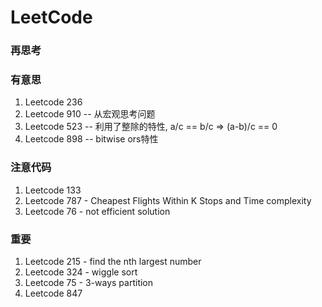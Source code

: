 # LeetCode
### 再思考

### 有意思
1. Leetcode 236
2. Leetcode 910 -- 从宏观思考问题
3. Leetcode 523 -- 利用了整除的特性, a/c == b/c => (a-b)/c == 0
4. Leetcode 898 -- bitwise ors特性

### 注意代码
1. Leetcode 133
2. Leetcode 787 - Cheapest Flights Within K Stops and Time complexity
3. Leetcode 76 - not efficient solution

### 重要
1. Leetcode 215 - find the nth largest number
2. Leetcode 324 - wiggle sort
3. Leetcode 75 - 3-ways partition
4. Leetcode 847

